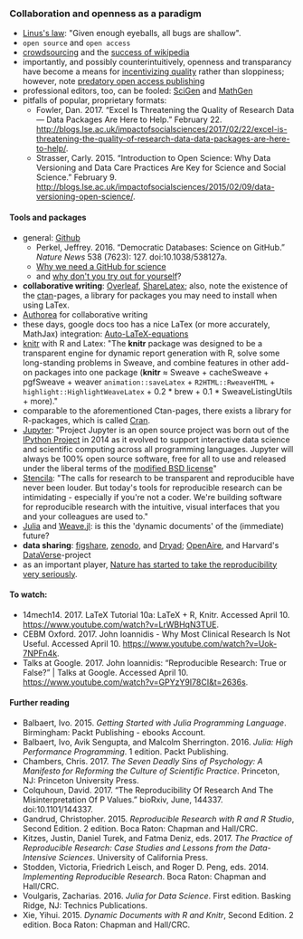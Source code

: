 ### Collaboration and openness as a paradigm
* [Linus's law](https://en.wikipedia.org/wiki/Linus%27s_Law): "Given enough eyeballs, all bugs are shallow".
* `open source` and `open access`
* [crowdsourcing](https://en.wikipedia.org/wiki/Crowdsourcing) and the [success of wikipedia](https://www.theguardian.com/technology/2004/oct/26/g2.onlinesupplement)
* importantly, and possibly counterintuitively, openness and transparancy have become a means for [incentivizing quality](http://www.zdnet.com/article/coverity-finds-open-source-software-quality-better-than-proprietary-code/) rather than sloppiness; however, note [predatory open access publishing](https://en.wikipedia.org/wiki/Predatory_open_access_publishing)
* professional editors, too, can be fooled: [SciGen](https://pdos.csail.mit.edu/archive/scigen/) and [MathGen](http://thatsmathematics.com/mathgen/)
* pitfalls of popular, proprietary formats:
  * Fowler, Dan. 2017. “Excel Is Threatening the Quality of Research Data — Data Packages Are Here to Help.” February 22. http://blogs.lse.ac.uk/impactofsocialsciences/2017/02/22/excel-is-threatening-the-quality-of-research-data-data-packages-are-here-to-help/.
  * Strasser, Carly. 2015. “Introduction to Open Science: Why Data Versioning and Data Care Practices Are Key for Science and Social Science.” February 9. http://blogs.lse.ac.uk/impactofsocialsciences/2015/02/09/data-versioning-open-science/.

#### Tools and packages
* general: [Github](www.github.com)
  * Perkel, Jeffrey. 2016. “Democratic Databases: Science on GitHub.” *Nature News* 538 (7623): 127. doi:10.1038/538127a.
  * [Why we need a GitHub for science](http://www.slate.com/articles/technology/future_tense/2017/04/we_need_a_github_for_academic_research.html)
  * and [why don't you try out for yourself](https://try.github.io/)?
* **collaborative writing**: [Overleaf](https://www.overleaf.com/), [ShareLatex](https://www.sharelatex.com/); also, note the existence of the [ctan](https://www.ctan.org/)-pages, a library for packages you may need to install when using LaTex. 
* [Authorea](https://www.authorea.com/) for collaborative writing
* these days, google docs too has a nice LaTex (or more accurately, MathJax) integration: [Auto-LaTeX-equations](https://sites.google.com/site/autolatexequations/)
* [knitr](https://yihui.name/knitr/) with R and Latex: "The <strong>knitr</strong> package was designed to be a transparent engine for dynamic report generation with R, solve some long-standing problems in Sweave, and combine features in other add-on packages into one package (<strong>knitr</strong> &asymp; Sweave + cacheSweave + pgfSweave + weaver <code>animation::saveLatex</code> + <code>R2HTML::RweaveHTML</code> + <code>highlight::HighlightWeaveLatex</code> + 0.2 * brew + 0.1 * SweaveListingUtils + more)."
* comparable to the aforementioned Ctan-pages, there exists a library for R-packages, which is called [Cran](https://cran.r-project.org).
* [Jupyter](https://jupyter.org/): "Project Jupyter is an open source project was born out of the <a href="https://ipython.org">IPython Project</a> in 2014 as it evolved to support interactive data science and scientific computing across all programming languages. Jupyter will always be 100% open source software, free for all to use and released under the liberal terms of the <a href="https://opensource.org/licenses/BSD-3-Clause">modified BSD license</a>"
* [Stencila](https://stenci.la/): "The calls for research to be transparent and reproducible have never been louder. But today's tools for reproducible research can be intimidating - especially if you're not a coder. We're building software for reproducible research with the intuitive, visual interfaces that you and your colleagues are used to."
* [Julia](https://julialang.org/) and [Weave.jl](https://github.com/mpastell/Weave.jl): is this the 'dynamic documents' of the (immediate) future?
* **data sharing**: [figshare](https://figshare.com/), [zenodo](https://www.zenodo.org/), and [Dryad](https://datadryad.org/); [OpenAire](https://www.openaire.eu/), and Harvard's [DataVerse](https://dataverse.org/)-project
* as an important player, [Nature has started to take the reproducibility very seriously](https://www.nature.com/news/announcement-towards-greater-reproducibility-for-life-sciences-research-in-nature-1.22062?WT.mc_id=TWT_NatureNews&sf84509261=1).

#### To watch:
* 14mech14. 2017. LaTeX Tutorial 10a: LaTeX + R, Knitr. Accessed April 10. https://www.youtube.com/watch?v=LrWBHqN3TUE.
* CEBM Oxford. 2017. John Ioannidis - Why Most Clinical Research Is Not Useful. Accessed April 10. https://www.youtube.com/watch?v=Uok-7NPFn4k.
* Talks at Google. 2017. John Ioannidis: “Reproducible Research: True or False?” | Talks at Google. Accessed April 10. https://www.youtube.com/watch?v=GPYzY9I78CI&t=2636s.


#### Further reading
* Balbaert, Ivo. 2015. *Getting Started with Julia Programming Language*. Birmingham: Packt Publishing - ebooks Account.
* Balbaert, Ivo, Avik Sengupta, and Malcolm Sherrington. 2016. *Julia: High Performance Programming*. 1 edition. Packt Publishing.
* Chambers, Chris. 2017. *The Seven Deadly Sins of Psychology: A Manifesto for Reforming the Culture of Scientific Practice*. Princeton, NJ: Princeton University Press.
* Colquhoun, David. 2017. “The Reproducibility Of Research And The Misinterpretation Of P Values.” bioRxiv, June, 144337. doi:10.1101/144337.
* Gandrud, Christopher. 2015. *Reproducible Research with R and R Studio*, Second Edition. 2 edition. Boca Raton: Chapman and Hall/CRC.
* Kitzes, Justin, Daniel Turek, and Fatma Deniz, eds. 2017. *The Practice of Reproducible Research: Case Studies and Lessons from the Data-Intensive Sciences*. University of California Press.
* Stodden, Victoria, Friedrich Leisch, and Roger D. Peng, eds. 2014. *Implementing Reproducible Research*. Boca Raton: Chapman and Hall/CRC.
* Voulgaris, Zacharias. 2016. *Julia for Data Science*. First edition. Basking Ridge, NJ: Technics Publications.
* Xie, Yihui. 2015. *Dynamic Documents with R and Knitr*, Second Edition. 2 edition. Boca Raton: Chapman and Hall/CRC.

